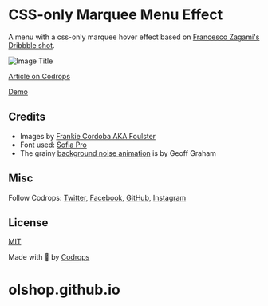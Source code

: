 # CSS-only Marquee Menu Effect

A menu with a css-only marquee hover effect based on [Francesco Zagami's Dribbble shot](https://dribbble.com/shots/9524661-Homepage-Menu-Interaction).

![Image Title](https://tympanus.net/codrops/wp-content/uploads/2020/03/Marquee_featured.jpg)

[Article on Codrops](https://tympanus.net/codrops/?p=48796)

[Demo](http://tympanus.net/Development/CSSMarqueeMenu/)

## Credits

- Images by [Frankie Cordoba AKA Foulster](https://www.instagram.com/byfoul/)
- Font used: [Sofia Pro](https://fonts.adobe.com/fonts/sofia)
- The grainy [background noise animation](https://css-tricks.com/snippets/css/animated-grainy-texture/) is by Geoff Graham

## Misc

Follow Codrops: [Twitter](http://www.twitter.com/codrops), [Facebook](http://www.facebook.com/codrops), [GitHub](https://github.com/codrops), [Instagram](https://www.instagram.com/codropsss/)

## License
[MIT](LICENSE)

Made with :blue_heart: by [Codrops](http://www.codrops.com)





# olshop.github.io
